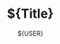 ---
title: ${Title}
summary: ${Summary}
author: ${USER}
thumbnail: ${Thumbnail}
tags: 
category: ${Category}

---